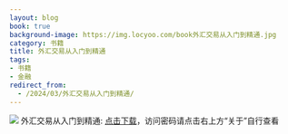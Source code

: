 ```yaml
---
layout: blog
book: true
background-image: https://img.locyoo.com/book外汇交易从入门到精通.jpg
category: 书籍
title: 外汇交易从入门到精通
tags:
- 书籍
- 金融
redirect_from:
  - /2024/03/外汇交易从入门到精通/
---
```

![](https://img.locyoo.com/book外汇交易从入门到精通.jpg)
外汇交易从入门到精通: <a name = "ref1" href="https://url18.ctfile.com/f/50983618-1350065570-df7aad?p=3619">点击下载</a>，访问密码请点击右上方“关于”自行查看